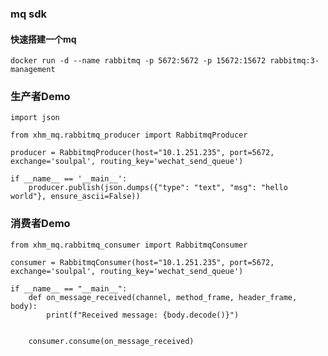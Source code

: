 ### mq sdk

#### 快速搭建一个mq

    docker run -d --name rabbitmq -p 5672:5672 -p 15672:15672 rabbitmq:3-management

### 生产者Demo

    import json
    
    from xhm_mq.rabbitmq_producer import RabbitmqProducer
    
    producer = RabbitmqProducer(host="10.1.251.235", port=5672, exchange='soulpal', routing_key='wechat_send_queue')
    
    if __name__ == '__main__':
        producer.publish(json.dumps({"type": "text", "msg": "hello world"}, ensure_ascii=False))

### 消费者Demo

    from xhm_mq.rabbitmq_consumer import RabbitmqConsumer
    
    consumer = RabbitmqConsumer(host="10.1.251.235", port=5672, exchange='soulpal', routing_key='wechat_send_queue')
    
    if __name__ == "__main__":
        def on_message_received(channel, method_frame, header_frame, body):
            print(f"Received message: {body.decode()}")
    
    
        consumer.consume(on_message_received)
